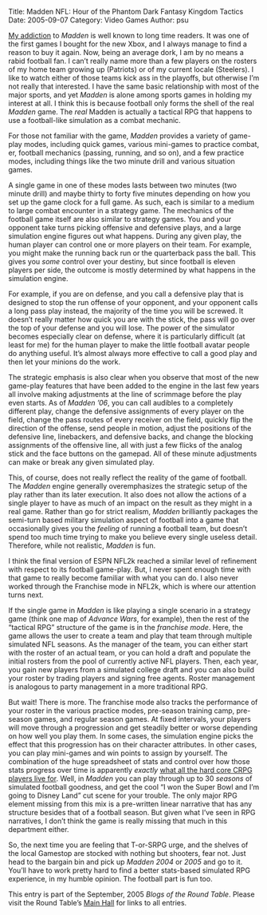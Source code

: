 Title: Madden NFL: Hour of the Phantom Dark Fantasy Kingdom Tactics
Date: 2005-09-07
Category: Video Games
Author: psu

<p>
<a href="http://www.tleaves.com/weblog/archives/000429.html">My addiction</a> to <em>Madden</em> is well known to long time readers. It was one of the first games I bought for the new Xbox, and I always manage to find a reason to buy it again. Now, being an average dork, I am by no means a rabid football fan. I can&#8217;t really name more than a few players on the rosters of my home team growing up (Patriots) or of my current locale (Steelers).  I like to watch either of those teams kick ass in the playoffs, but otherwise I&#8217;m not really that interested. I have the same basic relationship with most of the major sports, and yet <em>Madden</em> is alone among sports games in holding my interest at all. I think this is because football only forms the shell of the real <em>Madden</em> game. The <em>real</em> Madden is actually a tactical RPG that happens to use a football-like simulation as a combat mechanic.
</p>
<p><span id="more-456"></span></p>
<p>
For those not familiar with the game, <em>Madden</em> provides a variety of game-play modes, including quick games, various mini-games to practice combat, er, football mechanics (passing, running, and so on), and a few practice modes, including things like the two minute drill and various situation games.
</p>
<p>
A single game in one of these modes lasts between two minutes (two minute drill)  and maybe thirty to forty five minutes depending on how you set up the game clock for a full game. As such, each is similar to a medium to large combat encounter in a strategy game. The mechanics of the football game itself are also similar to strategy games. You and your opponent take turns picking offensive and defensive plays, and a large simulation engine figures out what happens. During any given play, the human player can control one or more players on their team. For example, you might make the running back run or the quarterback pass the ball. This gives you <em>some</em> control over your destiny, but since football is eleven players per side, the outcome is mostly determined by what happens in the simulation engine.
</p>
<p>
For example, if you are on defense, and you call a defensive play that is designed to stop the run offense of your opponent, and your opponent calls a long pass play instead, the majority of the time you will be screwed. It doesn&#8217;t really matter how quick you are with the stick, the pass will go over the top of your defense and you will lose.  The power of the simulator becomes especially clear on defense, where it is particularly difficult (at least for me) for the human player to make the little football avatar people do anything useful. It&#8217;s almost always more effective to call a good play and then let your minions do the work.
</p>
<p>
The strategic emphasis is also clear when you observe that most of the new game-play features that have been added to the engine in the last few years all involve making adjustments at the line of scrimmage before the play even starts. As of <em>Madden &#8217;06</em>, you can call audibles to a completely different play, change the defensive assignments of every player on the field, change the pass routes of every receiver on the field, quickly flip the direction of the offense, send people in motion, adjust the positions of the defensive line, linebackers, and defensive backs, and change the blocking assignments of the offensive line, all with just a few flicks of the analog stick and the face buttons on the gamepad. All of these minute adjustments can make or break any given simulated play.
</p>
<p>
This, of course, does not really reflect the reality of the game of football. The <em>Madden</em> engine generally overemphasizes the strategic setup of the play rather than its later execution. It also does not allow the actions of a single player to have as much of an impact on the result as they might in a real game. Rather than go for strict realism, <em>Madden</em> brilliantly packages the semi-turn based military simulation aspect of football into a game that occasionally gives you the <em>feeling</em> of running a football team, but doesn&#8217;t spend too much time trying to make you believe every single useless detail. Therefore, while not realistic, <em>Madden</em> is fun.
</p>
<p>
I think the final version of ESPN NFL2k reached a similar level of refinement with respect to its football game-play. But, I never spent enough time with that game to really become familiar with what you can do. I also never worked through the Franchise mode in NFL2k, which is where our attention turns next.
</p>
<p>
If the single game in <em>Madden</em> is like playing a single scenario in a strategy game (think one map of <em>Advance Wars</em>, for example), then the rest of the &#8220;tactical RPG&#8221; structure of the game is in the <em>franchise mode</em>. Here, the game allows the user to create a team and play that team through multiple simulated NFL seasons. As the manager of the team, you can either start with the roster of an actual team, or you can hold a draft and populate the initial rosters from the pool of currently active NFL players. Then, each year, you gain new players from a simulated college draft and you can also build your roster by trading players and signing free agents. Roster management is analogous to party management in a more traditional RPG.
</p>
<p>
But wait! There is more. The franchise mode also tracks the performance of your roster in the various practice modes, pre-season training camp, pre-season games,  and regular season games. At fixed intervals, your players will move through a progression and get steadily better or worse depending on how well you play them. In some cases, the simulation engine picks the effect that this progression has on their character attributes. In other cases, you can play mini-games and win points to assign by yourself. The combination of the huge spreadsheet of stats and control over how those stats progress over time is apparently <em>exactly</em> <a href="http://www.rpgdot.com/phpBB2/viewtopic.php?t=525720&amp;">what all the hard core CRPG players live for</a>. Well, in <em>Madden</em> you can play through up to 30 <em>seasons</em> of simulated football goodness, and get the cool &#8220;I won the Super Bowl and I&#8217;m going to Disney Land&#8221; cut scene for your trouble. The only major RPG element missing from this mix is a pre-written linear narrative that has any structure besides that of a football season. But given what I&#8217;ve seen in RPG narratives, I don&#8217;t think the game is really missing that much in this department either.
</p>
<p>
So, the next time you are feeling that T-or-SRPG urge, and the shelves of the local Gamestop are stocked with nothing but shooters, fear not. Just head to the bargain bin and pick up <em>Madden 2004</em> or <em>2005 </em>and go to it. You&#8217;ll have to work pretty hard to find a better stats-based simulated RPG experience, in my humble opinion. The football part is fun too.
</p>
<p>This entry is part of the September, 2005 <em>Blogs of the Round Table</em>.  Please visit the Round Table&#8217;s <a href="http://blog.pjsattic.com/corvus/round-table/">Main Hall</a> for links to all entries.  </p>
<p>
